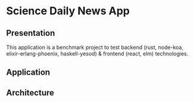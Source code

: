 # Science Daily News App

## Presentation 

This application is a benchmark project to test backend (rust, node-koa, elixir-erlang-phoenix, haskell-yesod) & frontend (react, elm) technologies.


## Application



## Architecture 
